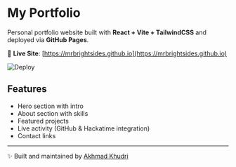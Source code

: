 # My Portfolio

Personal portfolio website built with **React + Vite + TailwindCSS** and deployed via **GitHub Pages**.

🔗 **Live Site**: [https://mrbrightsides.github.io](https://mrbrightsides.github.io)

![Deploy](https://github.com/mrbrightsides/mrbrightsides.github.io/actions/workflows/deploy.yml/badge.svg)

## Features
- Hero section with intro
- About section with skills
- Featured projects
- Live activity (GitHub & Hackatime integration)
- Contact links

---

✨ Built and maintained by [Akhmad Khudri](https://github.com/mrbrightsides)
